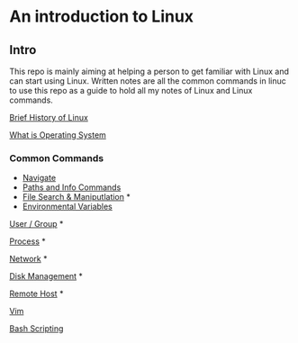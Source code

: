 # An introduction to Linux
## Intro
This repo is mainly aiming at helping a person to get familiar with Linux and can start using Linux.
Written notes are all the common commands in linuc to use this repo as a guide to hold all my notes of Linux and Linux commands.

[Brief History of Linux](./content/brief_history_of_linux.md)

[What is Operating System](./content/what_is_operating_system.md)

### Common Commands  

- [Navigate](./content/basic_shell_commands/navigate.md)
- [Paths and Info Commands](./content/basic_shell_commands/conventional_paths.md)
- [File Search & Maniputlation](./content/basic_shell_commands/file.md) *
- [Environmental Variables](./content/basic_shell_commands/environmental_variables.md)

[User / Group](./content/user_group_and_file_access.md) * 

[Process](./content/process.md) * 

[Network](./content/network.md) * 

[Disk Management](./content/volume.md) * 

[Remote Host](./content/remote.md) * 

[Vim](./content/images/Vim_Basics.pdf)

[Bash Scripting](./content/bash.md) 
